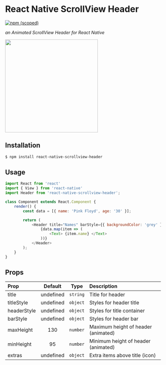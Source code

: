 # React Native ScrollView Header

[![npm (scoped)](https://img.shields.io/badge/react--native--scrollview--header-v1.0.1-green.svg)](https://github.com/weifxn/react-native-scrollview-header)

_an Animated ScrollView Header for React Native_

<img src="https://github.com/weifxn/react-native-scrollview-header/blob/master/img/img.gif" width="300">

## Installation

```bash
$ npm install react-native-scrollview-header
```

## Usage

```js
import React from 'react'
import { View } from 'react-native'
import Header from 'react-native-scrollview-header';

class Component extends React.Component {
	render() {
		const data = [{ name: 'Pink Floyd', age: '30' }];

		return (
			<Header title="Names" barStyle={{ backgroundColor: 'grey' }}>
				{data.map(item => (
					<Text> {item.name} </Text>
				))}
			</Header>
		);
	}
}
```

## Props

| Prop  | Default  | Type | Description |
| :------------ |:---------------:| :---------------:| :-----|
| title | undefined | `string` | Title for header |
| titleStyle | undefined | `object` | Styles for header title |
| headerStyle | undefined | `object` | Styles for title container |
| barStyle | undefined | `object` | Styles for header bar |
| maxHeight | 130 | `number` | Maximum height of header (animated) |
| minHeight | 95 | `number` | Minimum height of header (animated) |
| extras | undefined | `object` | Extra items above title (icon) |